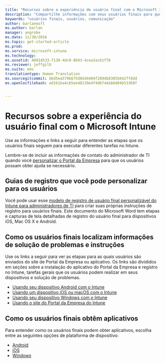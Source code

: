 ```yaml
---
title: "Recursos sobre a experiência do usuário final com o Microsoft Intune | Microsoft Docs"
description: "Compartilhe informações com seus usuários finais para que sua implantação do Intune seja bem-sucedida."
keywords: "usuários finais, usuários, comunicação"
author: barlanmsft
ms.author: barlan
manager: angrobe
ms.date: 11/30/2016
ms.topic: get-started-article
ms.prod: 
ms.service: microsoft-intune
ms.technology: 
ms.assetid: 48914533-f138-4dc0-8b93-4cea3ac61f7b
ms.reviewer: jeffgilb
ms.suite: ems
translationtype: Human Translation
ms.sourcegitcommit: b6d5ea579b675d85d4404f289db83055642ffddd
ms.openlocfilehash: ed1b1ba4cb5ee48139e4f4dbf4dab8d04b53368f


---
```


# <a name="resources-about-the-end-user-experience-with-microsoft-intune"></a>Recursos sobre a experiência do usuário final com o Microsoft Intune

Use as informações e links a seguir para entender as etapas que os usuários finais seguem para executar diferentes tarefas no Intune.

Lembre-se de incluir as informações de contato do administrador de TI quando você [personalizar o Portal da Empresa](/Intune/get-started/start-with-a-paid-subscription-to-microsoft-intune-step-7) para que os usuários possam obter ajuda se necessário.

## <a name="enrollment-guide-that-you-can-customize-for-your-users"></a>Guias de registro que você pode personalizar para os usuários

Você pode usar esse [modelo de registro de usuário final personalizável do Intune para administradores de TI](https://gallery.technet.microsoft.com/End-user-Intune-enrollment-55dfd64a) para criar suas próprias instruções de registro para usuários finais. Este documento do Microsoft Word tem etapas e capturas de tela detalhadas de registro do usuário final para dispositivos iOS, Mac OS X e Android.

## <a name="how-your-end-users-find-how-to-and-troubleshooting-information"></a>Como os usuários finais localizam informações de solução de problemas e instruções

Use os links a seguir para ver as etapas para as quais usuários são enviados do site de Portal da Empresa ou aplicativo. Os links são divididos em seções sobre a instalação do aplicativo do Portal da Empresa e registro no Intune, tarefas gerais que os usuários podem realizar em seus dispositivos e solução de problemas.

- [Usando seu dispositivo Android com o Intune](/Intune/EndUser/using-your-android-device-with-intune)
- [Usando um dispositivo iOS ou macOS com o Intune](/Intune/EndUser/using-your-ios-or-mac-os-x-device-with-intune)
- [Usando seu dispositivo Windows com o Intune](/Intune/EndUser/using-your-windows-device-with-intune)
- [Usando o site do Portal da Empresa do Intune](/Intune/EndUser/using-the-intune-company-portal-website)


## <a name="how-your-end-users-get-their-apps"></a>Como os usuários finais obtêm aplicativos

Para entender como os usuários finais podem obter aplicativos, escolha entre as seguintes opções de plataforma de dispositivo:

- [Android](how-your-android-users-get-their-apps.md)
- [iOS](how-your-ios-users-get-their-apps.md)
- [Windows](how-your-windows-users-get-their-apps.md)



<!--HONumber=Dec16_HO2-->


